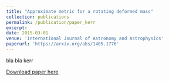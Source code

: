 ```yaml
---
title: "Approximate metric for a rotating deformed mass"
collection: publications
permalink: /publication/paper_kerr
excerpt: 
date: 2015-03-01
venue: 'International Journal of Astronomy and Astrophysics'
paperurl: 'https://arxiv.org/abs/1405.1776'
---
```

bla bla kerr

[Download paper here](https://arxiv.org/abs/1405.1776)

